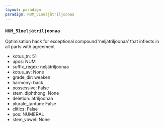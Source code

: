 ```yaml
---
layout: paradigm
paradigm: NUM_51neljätriljoonaa
---
```

### ` NUM_51neljätriljoonaa `

Optimisation hack for exceptional compound ’neljätriljoonaa’ that inflects in all parts with agreement
* kotus_tn: 51
* upos: NUM
* suffix_regex: neljätriljoonaa
* kotus_av: None
* grade_dir: weaken
* harmony: back
* possessive: False
* stem_diphthong: None
* deletion: ätriljoonaa
* plurale_tantum: False
* clitics: False
* pos: NUMERAL
* stem_vowel: None
